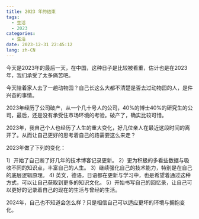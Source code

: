 ```yaml
---
title: 2023 年的结束
tags:
  - 生活
  - 2023
categories:
  - 生活
date: 2023-12-31 22:45:12
lang: zh-CN
---
```

今天是2023年的最后一天，在中国，这种日子是比较被看重，估计也是在2023年，我们承受了太多痛苦吧。

今天陪着家人去了一趟动物园？自己长这么大都不清楚是否去过动物园的人，是件兴奋的事情。

2023年经历了公司破产，从一个几十号人的公司，40%的博士40%的研究生的公司，最后，还是没有承受住市场环境的考验。破产了，确实比较可惜。

2023年，我自己个人也经历了人生的重大变化，好几位亲人在最近这段时间的离开了。从而让自己更好的思考着自己的路需要这么来走？

2023年做了下列的变化：

1）开始了自己断了好几年的技术博客记录更新。
2）更为积极的多看些数据与吸收不同的知识点，丰富自己的人生。
3）继续强化自己的技术能力，特别是在自己的底层逻辑原理。
4) 英文，德语，日语都在更新与学习中，也是希望着通过这种方式，可以让自己获取到更多的知识文化。
5）开始书写自己的回忆录，让自己可以更好的记录着自己的现在的生活与曾经的生活。

2024年，自己也不知道会怎么样？只是相信自己可以适应更坏的环境与拥抱变化。

